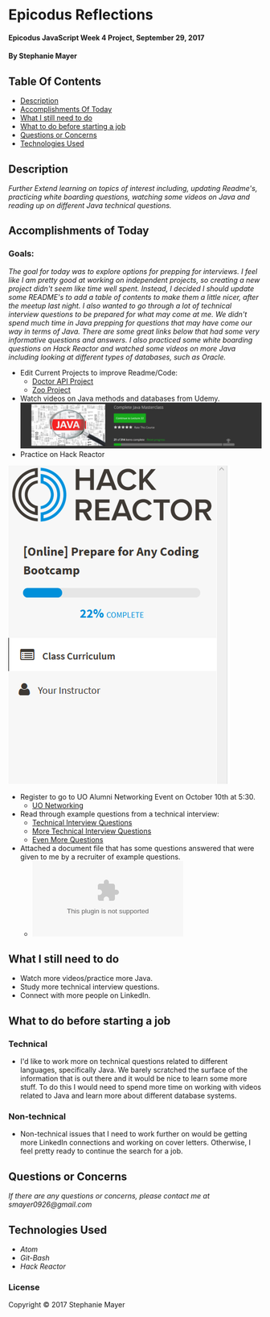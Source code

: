 # Epicodus Reflections

#### Epicodus JavaScript Week 4 Project, September 29, 2017

#### By Stephanie Mayer

## Table Of Contents
* [Description](#description)
* [Accomplishments Of Today](#accomplishments-of-today)
* [What I still need to do](#what-i-still-need-to-do)
* [What to do before starting a job](#what-to-do-before-starting-a-job)
* [Questions or Concerns](#questions-or-concerns)
* [Technologies Used](#technologies-used)


## Description
_Further Extend learning on topics of interest including, updating Readme's, practicing white boarding questions, watching some videos on Java and reading up on different Java technical questions._


## Accomplishments of Today
### Goals:
  _The goal for today was to explore options for prepping for interviews. I feel like I am pretty good at working on independent projects, so creating a new project didn't seem like time well spent. Instead, I decided I should update some README's to add a table of contents to make them a little nicer, after the meetup last night. I also wanted to go through a lot of technical interview questions to be prepared for what may come at me. We didn't spend much time in Java prepping for questions that may have come our way in terms of Java. There are some great links below that had some very informative questions and answers. I also practiced some white boarding questions on Hack Reactor and watched some videos on more Java including looking at different types of databases, such as Oracle._

* Edit Current Projects to improve Readme/Code:
  * [Doctor API Project](https://github.com/smayer0926/doctorLookup)
  * [Zoo Project](https://github.com/smayer0926/Zoo)
* Watch videos on Java methods and databases from Udemy.
![Java Progress](images/Capture.PNG)
* Practice on Hack Reactor

![HackReactor Progress](images/capture2.PNG)
* Register to go to UO Alumni Networking Event on October 10th at 5:30.
  * [UO Networking](http://www.uoalumni.com/s/1540/uoaa/index.aspx?sid=1540&gid=3&pgid=7385&cid=16925&ecid=16925&crid=0&calpgid=587&calcid=2644)
* Read through example questions from a technical interview:
  * [Technical Interview Questions](http://www.java2novice.com/java-interview-questions/)
  * [More Technical Interview Questions](https://www.javatpoint.com/corejava-interview-questions)
  * [Even More Questions](http://www.buggybread.com/2015/06/java-interview-questions-and-answers.html)
* Attached a document file that has some questions answered that were given to me by a recruiter of example questions.
  * ![Technical Question Examples](extra-Stuff/Technical-Questions.docx)
## What I still need to do
* Watch more videos/practice more Java.
* Study more technical interview questions.
* Connect with more people on LinkedIn.

## What to do before starting a job
### Technical
* I'd like to work more on technical questions related to different languages, specifically Java. We barely scratched the surface of the information that is out there and it would be nice to learn some more stuff. To do this I would need to spend more time on working with videos related to Java and learn more about different database systems.

### Non-technical
* Non-technical issues that I need to work further on would be getting more LinkedIn connections and working on cover letters. Otherwise, I feel pretty ready to continue the search for a job.

## Questions or Concerns
_If there are any questions or concerns, please contact me at smayer0926@gmail.com_


## Technologies Used
* _Atom_
* _Git-Bash_
* _Hack Reactor_




### License

Copyright &copy; 2017 Stephanie Mayer
